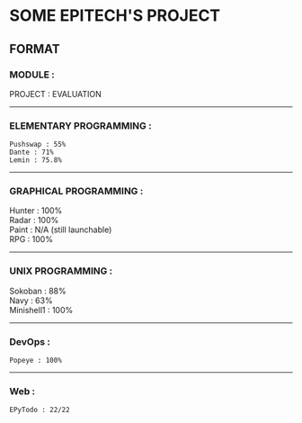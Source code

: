 # SOME EPITECH'S PROJECT

## FORMAT
### MODULE :  
PROJECT : EVALUATION  
  
***  
  
### ELEMENTARY PROGRAMMING :  
```  
Pushswap : 55%  
Dante : 71%  
Lemin : 75.8%  
```  
***  
  
### GRAPHICAL PROGRAMMING :  
Hunter : 100%  
Radar : 100%  
Paint : N/A (still launchable)  
RPG : 100%  
  
***  
  
### UNIX PROGRAMMING :  
Sokoban : 88%  
Navy : 63%  
Minishell1 : 100%  
  
***
  
### DevOps :  
    Popeye : 100%  
  
***  
  
### Web :  
    EPyTodo : 22/22  
  